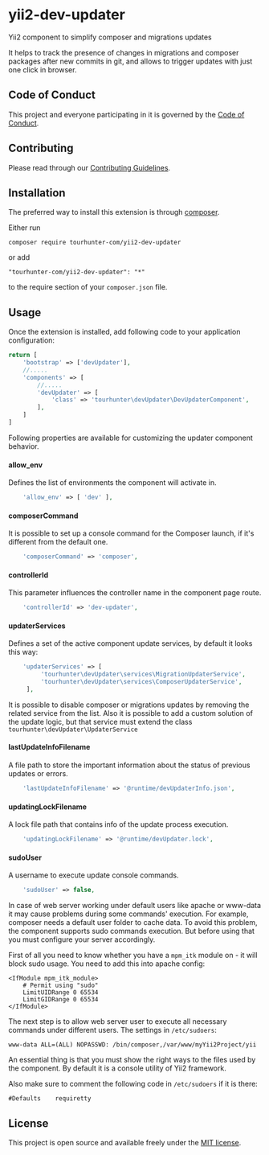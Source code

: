 # yii2-dev-updater

Yii2 component to simplify composer and migrations updates

It helps to track the presence of changes in migrations and composer packages after new commits in git, and allows to trigger updates with just one click in browser. 

## Code of Conduct

This project and everyone participating in it is governed by the [Code of Conduct](CODE_OF_CONDUCT.md).

## Contributing

Please read through our [Contributing Guidelines](CONTRIBUTING.md).

## Installation

The preferred way to install this extension is through [composer](http://getcomposer.org/download/).

Either run

```
composer require tourhunter-com/yii2-dev-updater
```

or add

```
"tourhunter-com/yii2-dev-updater": "*"
```

to the require section of your `composer.json` file.

## Usage

Once the extension is installed, add following code to your application configuration:

```php
return [
    'bootstrap' => ['devUpdater'],
    //.....
    'components' => [
        //.....
        'devUpdater' => [
            'class' => 'tourhunter\devUpdater\DevUpdaterComponent',        
        ],
    ]
]
```

Following properties are available for customizing the updater component behavior.

#### allow_env

Defines the list of environments the component will activate in.

```php
    'allow_env' => [ 'dev' ],
```

#### composerCommand

It is possible to set up a console command for the Composer launch, if it's different from the default one.

```php
    'composerCommand' => 'composer',
```

#### controllerId

This parameter influences the controller name in the component page route.

```php
    'controllerId' => 'dev-updater',
```

#### updaterServices

Defines a set of the active component update services, by default it looks this way:
```php
    'updaterServices' => [
         'tourhunter\devUpdater\services\MigrationUpdaterService',
         'tourhunter\devUpdater\services\ComposerUpdaterService',
     ],
```

It is possible to disable composer or migrations updates by removing the related service from the list.
Also it is possible to add a custom solution of the update logic, but that service must extend the class `tourhunter\devUpdater\UpdaterService`

#### lastUpdateInfoFilename

A file path to store the important information about the status of previous updates or errors.
```php
    'lastUpdateInfoFilename' => '@runtime/devUpdaterInfo.json',
```

#### updatingLockFilename

A lock file path that contains info of the update process execution. 

```php
    'updatingLockFilename' => '@runtime/devUpdater.lock',
```

#### sudoUser

A username to execute update console commands.

```php
    'sudoUser' => false,
```


In case of web server working under default users like apache or www-data it may cause problems during some commands' execution.
For example, composer needs a default user folder to cache data.
To avoid this problem, the component supports sudo commands execution.
But before using that you must configure your server accordingly.

First of all you need to know whether you have a `mpm_itk` module on - it will block sudo usage.
You need to add this into apache config:

```
<IfModule mpm_itk_module>
    # Permit using "sudo"                             
    LimitUIDRange 0 65534
    LimitGIDRange 0 65534
</IfModule>
```

The next step is to allow web server user to execute all necessary commands under different users.
The settings in `/etc/sudoers`:

```
www-data ALL=(ALL) NOPASSWD: /bin/composer,/var/www/myYii2Project/yii
```

An essential thing is that you must show the right ways to the files used by the component.
By default it is a console utility of Yii2 framework.

Also make sure to comment the following code in `/etc/sudoers` if it is there:

```
#Defaults    requiretty
```

## License

This project is open source and available freely under the [MIT license](LICENSE.md).
